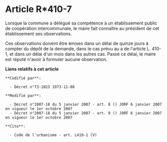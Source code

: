 # Article R*410-7

Lorsque la commune a délégué sa compétence à un établissement public de coopération intercommunale, le maire fait connaître
au président de cet établissement ses observations. 

Ces observations doivent être émises dans un délai de quinze jours à compter du dépôt de la demande, dans le cas prévu au a
de l'article L. 410-1, et dans un délai d'un mois dans les autres cas. Passé ce délai, le maire est réputé n'avoir à formuler
aucune observation.

**Liens relatifs à cet article**

	**Codifié par**:

	  - Décret n°73-1023 1973-11-08

	**Modifié par**:

	  - Décret n°2007-18 du 5 janvier 2007 - art. 8 () JORF 6 janvier 2007 en vigueur le 1er octobre 2007
	  - Décret n°2007-18 du 5 janvier 2007 - art. 9 () JORF 6 janvier 2007 en vigueur le 1er octobre 2007

	**Cite**:

	  - Code de l'urbanisme - art. L410-1 (V)
